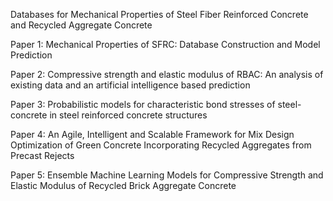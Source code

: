 Databases for Mechanical Properties of Steel Fiber Reinforced Concrete and Recycled Aggregate Concrete

Paper 1: Mechanical Properties of SFRC: Database Construction and Model Prediction

Paper 2: Compressive strength and elastic modulus of RBAC: An analysis of existing data and an artificial intelligence based prediction

Paper 3: Probabilistic models for characteristic bond stresses of steel-concrete in steel reinforced concrete structures

Paper 4: An Agile, Intelligent and Scalable Framework for Mix Design Optimization of Green Concrete Incorporating Recycled Aggregates from Precast Rejects

Paper 5: Ensemble Machine Learning Models for Compressive Strength and Elastic Modulus of Recycled Brick Aggregate Concrete
